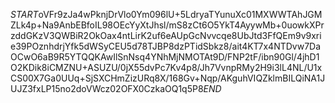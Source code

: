 $START$oVFr9zJa4wPknjDrVlo0Ym096lU+5LdryaTYunuXc01MXWWTAhJGMZLk4p+Na9AnbEBfoIL98OEcYyXtJhsl/mS8zCt6O5YkT4AyywMb+0uowkXPrzddGKzV3QWBiR2OkOax4ntLirK2uf6eAUpGcNvvcqe8UbJtd3FfQEm9v9xrie39POznhdrjYfk5dWSyCEU5d78TJBP8dzPTidSbkz8/ait4KT7x4NTDvw7DaOCwO6aB9R5YTQQKAwIlSnNsq4YNhMjNMOTAt9D/FNP2tF/ibn90Gl/4jhD1O2KDik8iCMZNU+ASUZU/0jX55dvPc7Kv4p8/Jh7VvnpRMy2H9i3lL4NL/U1xCS00X7Ga0UUq+SjSXCHmZizURq8X/168Gv+Nqp/AKguhVIQZklmBILQiNA1JUJZ3fxLP15no2doVWcz02OFX0CzkaOQ1q5P8$END$